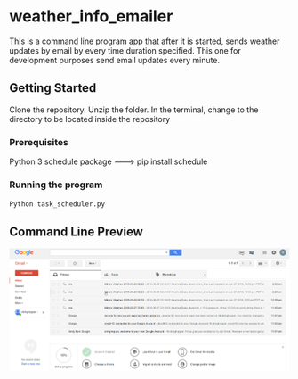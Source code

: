 # weather_info_emailer
This is a command line program app that after it is started, sends weather updates by email by every time duration specified. This one for development purposes send email updates every minute.

## Getting Started

Clone the repository. Unzip the folder. In the terminal, change to the directory to be located inside the repository 

### Prerequisites

Python 3
schedule package ---> pip install schedule

### Running the program

```
Python task_scheduler.py
```

## Command Line Preview
![alt text](https://github.com/glennsvel90/weather_info_emailer/blob/master/Image_email.png "Emails")
